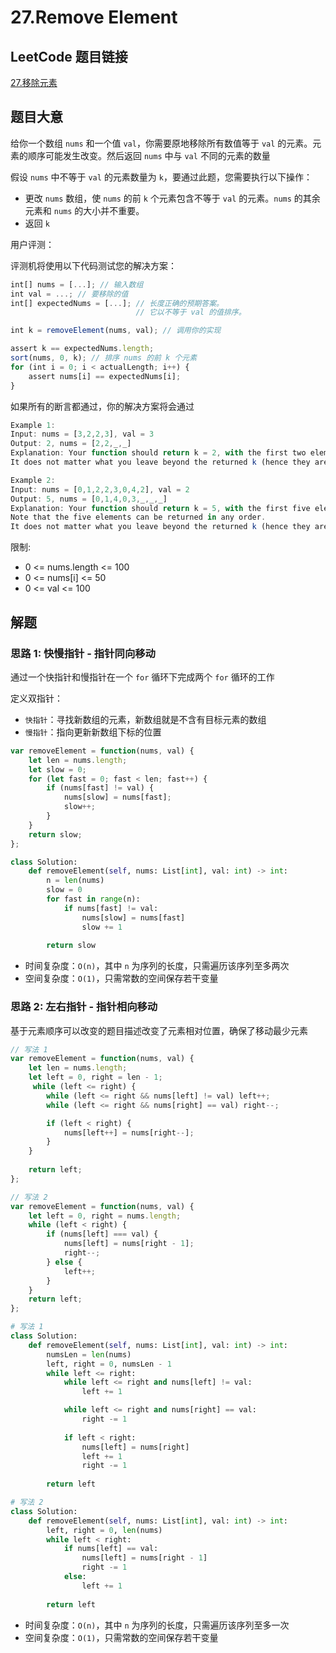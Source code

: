 # 27.Remove Element

## LeetCode 题目链接

[27.移除元素](https://leetcode.cn/problems/remove-element/)

## 题目大意

给你一个数组 `nums` 和一个值 `val`，你需要原地移除所有数值等于 `val` 的元素。元素的顺序可能发生改变。然后返回 `nums` 中与 `val` 不同的元素的数量

假设 `nums` 中不等于 `val` 的元素数量为 `k`，要通过此题，您需要执行以下操作：
- 更改 `nums` 数组，使 `nums` 的前 `k` 个元素包含不等于 `val` 的元素。`nums` 的其余元素和 `nums` 的大小并不重要。
- 返回 `k`

用户评测：

评测机将使用以下代码测试您的解决方案：

```js
int[] nums = [...]; // 输入数组
int val = ...; // 要移除的值
int[] expectedNums = [...]; // 长度正确的预期答案。
                            // 它以不等于 val 的值排序。

int k = removeElement(nums, val); // 调用你的实现

assert k == expectedNums.length;
sort(nums, 0, k); // 排序 nums 的前 k 个元素
for (int i = 0; i < actualLength; i++) {
    assert nums[i] == expectedNums[i];
}
```

如果所有的断言都通过，你的解决方案将会通过

```js
Example 1:
Input: nums = [3,2,2,3], val = 3
Output: 2, nums = [2,2,_,_]
Explanation: Your function should return k = 2, with the first two elements of nums being 2.
It does not matter what you leave beyond the returned k (hence they are underscores).

Example 2:
Input: nums = [0,1,2,2,3,0,4,2], val = 2
Output: 5, nums = [0,1,4,0,3,_,_,_]
Explanation: Your function should return k = 5, with the first five elements of nums containing 0, 0, 1, 3, and 4.
Note that the five elements can be returned in any order.
It does not matter what you leave beyond the returned k (hence they are underscores).
```

限制:
- 0 <= nums.length <= 100
- 0 <= nums[i] <= 50
- 0 <= val <= 100

## 解题

### 思路 1: 快慢指针 - 指针同向移动

通过一个快指针和慢指针在一个 `for` 循环下完成两个 `for` 循环的工作

定义双指针：
- `快指针`：寻找新数组的元素，新数组就是不含有目标元素的数组
- `慢指针`：指向更新新数组下标的位置

```js
var removeElement = function(nums, val) {
    let len = nums.length;
    let slow = 0;
    for (let fast = 0; fast < len; fast++) {
        if (nums[fast] != val) {
            nums[slow] = nums[fast];
            slow++;
        }
    }
    return slow;
};
```
```python
class Solution:
    def removeElement(self, nums: List[int], val: int) -> int:
        n = len(nums)
        slow = 0 
        for fast in range(n):
            if nums[fast] != val:
                nums[slow] = nums[fast]
                slow += 1
            
        return slow
```

- 时间复杂度：`O(n)`，其中 `n` 为序列的长度，只需遍历该序列至多两次
- 空间复杂度：`O(1)`，只需常数的空间保存若干变量

### 思路 2: 左右指针 - 指针相向移动

基于元素顺序可以改变的题目描述改变了元素相对位置，确保了移动最少元素

```js
// 写法 1
var removeElement = function(nums, val) {
    let len = nums.length;
    let left = 0, right = len - 1;
     while (left <= right) {
        while (left <= right && nums[left] != val) left++;
        while (left <= right && nums[right] == val) right--;

        if (left < right) {
            nums[left++] = nums[right--];
        }
    }
    
    return left;
};

// 写法 2
var removeElement = function(nums, val) {
    let left = 0, right = nums.length;
    while (left < right) {
        if (nums[left] === val) {
            nums[left] = nums[right - 1];
            right--;
        } else {
            left++;
        }
    }
    return left;
};
```
```python
# 写法 1
class Solution:
    def removeElement(self, nums: List[int], val: int) -> int:
        numsLen = len(nums)
        left, right = 0, numsLen - 1
        while left <= right:
            while left <= right and nums[left] != val:
                left += 1

            while left <= right and nums[right] == val:
                right -= 1
                
            if left < right:
                nums[left] = nums[right]
                left += 1
                right -= 1
        
        return left

# 写法 2
class Solution:
    def removeElement(self, nums: List[int], val: int) -> int:
        left, right = 0, len(nums)
        while left < right:
            if nums[left] == val:
                nums[left] = nums[right - 1]
                right -= 1
            else:
                left += 1
        
        return left
```

- 时间复杂度：`O(n)`，其中 `n` 为序列的长度，只需遍历该序列至多一次
- 空间复杂度：`O(1)`，只需常数的空间保存若干变量